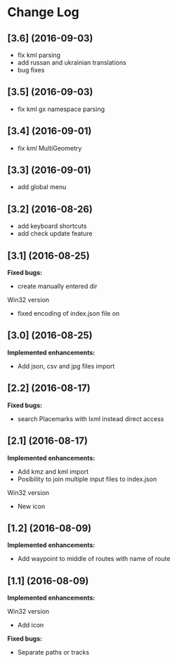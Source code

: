 # Change Log
## [3.6] (2016-09-03)

- fix kml parsing
- add russan and ukrainian translations
- bug fixes

## [3.5] (2016-09-03)

- fix kml gx namespace parsing

## [3.4] (2016-09-01)

- fix kml MultiGeometry

## [3.3] (2016-09-01)

- add global menu

## [3.2] (2016-08-26)

- add keyboard shortcuts
- add check update feature

## [3.1] (2016-08-25)

**Fixed bugs:**

- create manually entered dir

Win32 version
- fixed encoding of index.json file on

## [3.0] (2016-08-25)

**Implemented enhancements:**

- Add json, csv and jpg files import

## [2.2] (2016-08-17)
**Fixed bugs:**

- search Placemarks with lxml instead direct access

## [2.1] (2016-08-17)

**Implemented enhancements:**

- Add kmz and kml import
- Posibility to join multiple input files to index.json

Win32 version
- New icon


## [1.2] (2016-08-09)

**Implemented enhancements:**

- Add waypoint to middle of routes with name of route

## [1.1] (2016-08-09)

**Implemented enhancements:**

Win32 version
- Add icon

**Fixed bugs:**

- Separate paths or tracks

